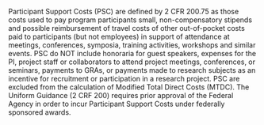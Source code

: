 Participant Support Costs (PSC) are defined by 2 CFR 200.75 as those costs used to pay program participants small, non-compensatory stipends and possible reimbursement of travel costs of other out-of-pocket costs paid to participants (but not employees) in support of attendance at meetings, conferences, symposia, training activities, workshops and similar events.    PSC do NOT include honoraria for guest speakers, expenses for the PI, project staff or collaborators to attend project meetings, conferences, or seminars, payments to GRAs, or payments made to research subjects as an incentive for recruitment or participation in a research project.  PSC are excluded from the calculation of Modified Total Direct Costs (MTDC).
The Uniform Guidance (2 CRF 200) requires prior approval of the Federal Agency in order to incur Participant Support Costs under federally sponsored awards.
